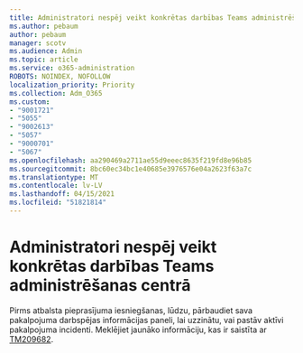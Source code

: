 ```yaml
---
title: Administratori nespēj veikt konkrētas darbības Teams administrēšanas centrā
ms.author: pebaum
author: pebaum
manager: scotv
ms.audience: Admin
ms.topic: article
ms.service: o365-administration
ROBOTS: NOINDEX, NOFOLLOW
localization_priority: Priority
ms.collection: Adm_O365
ms.custom:
- "9001721"
- "5055"
- "9002613"
- "5057"
- "9000701"
- "5067"
ms.openlocfilehash: aa290469a2711ae55d9eeec8635f219fd8e96b85
ms.sourcegitcommit: 8bc60ec34bc1e40685e3976576e04a2623f63a7c
ms.translationtype: MT
ms.contentlocale: lv-LV
ms.lasthandoff: 04/15/2021
ms.locfileid: "51821814"
---
```

# <a name="admins-unable-to-perform-certain-functions-in-the-teams-admin-center"></a>Administratori nespēj veikt konkrētas darbības Teams administrēšanas centrā

Pirms atbalsta pieprasījuma iesniegšanas, lūdzu, pārbaudiet sava pakalpojuma darbspējas informācijas paneli, lai uzzinātu, vai pastāv aktīvi pakalpojuma incidenti. Meklējiet jaunāko informāciju, kas ir saistīta ar [TM209682](https://admin.microsoft.com/AdminPortal/Home/#/servicehealth?eventid=TM209682).
